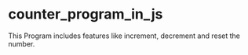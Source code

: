 # counter_program_in_js
This Program includes features like increment, decrement and reset the number.
